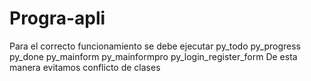 # Progra-apli
Para el correcto funcionamiento se debe ejecutar
py_todo
py_progress
py_done
py_mainform
py_mainformpro
py_login_register_form
De esta manera evitamos conflicto de clases